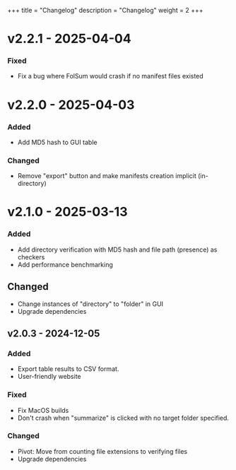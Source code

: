 +++
title = "Changelog"
description = "Changelog"
weight = 2
+++

# v2.2.1 - 2025-04-04

### Fixed

- Fix a bug where FolSum would crash if no manifest files existed

# v2.2.0 - 2025-04-03

### Added

- Add MD5 hash to GUI table
 
### Changed

- Remove "export" button and make manifests creation implicit (in-directory)

# v2.1.0 - 2025-03-13

### Added

- Add directory verification with MD5 hash and file path (presence) as checkers
- Add performance benchmarking

## Changed

- Change instances of "directory" to "folder" in GUI
- Upgrade dependencies

## v2.0.3 - 2024-12-05

### Added

- Export table results to CSV format.
- User-friendly website

### Fixed

- Fix MacOS builds
- Don't crash when "summarize" is clicked with no target folder specified.

### Changed

- Pivot: Move from counting file extensions to verifying files
- Upgrade dependencies
